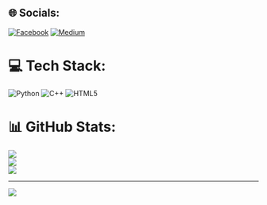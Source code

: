 
## 🌐 Socials:
[![Facebook](https://img.shields.io/badge/Facebook-%231877F2.svg?logo=Facebook&logoColor=white)](https://facebook.com/aR.H4CK3R) [![Medium](https://img.shields.io/badge/Medium-12100E?logo=medium&logoColor=white)](https://medium.com/@MaMuN) 

# 💻 Tech Stack:
![Python](https://img.shields.io/badge/python-3670A0?style=for-the-badge&logo=python&logoColor=ffdd54) ![C++](https://img.shields.io/badge/c++-%2300599C.svg?style=for-the-badge&logo=c%2B%2B&logoColor=white) ![HTML5](https://img.shields.io/badge/html5-%23E34F26.svg?style=for-the-badge&logo=html5&logoColor=white)
# 📊 GitHub Stats:
![](https://github-readme-stats.vercel.app/api?username=BD-CYBER&theme=dark&hide_border=false&include_all_commits=true&count_private=true)<br/>
![](https://github-readme-streak-stats.herokuapp.com/?user=BD-CYBER&theme=dark&hide_border=false)<br/>
![](https://github-readme-stats.vercel.app/api/top-langs/?username=BD-CYBER&theme=dark&hide_border=false&include_all_commits=true&count_private=true&layout=compact)

---
[![](https://visitcount.itsvg.in/api?id=BD-CYBER&icon=0&color=0)](https://visitcount.itsvg.in)

<!-- Proudly created with GPRM ( https://gprm.itsvg.in ) -->
